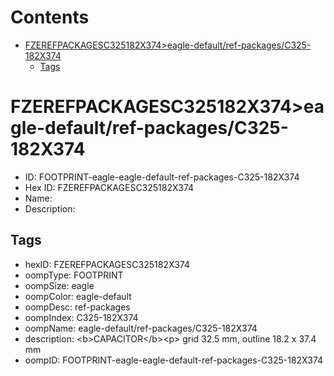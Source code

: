 



Contents
========

* [FZEREFPACKAGESC325182X374>eagle-default/ref-packages/C325-182X374](#fzerefpackagesc325182x374eagle-defaultref-packagesc325-182x374)
	* [Tags](#tags)

# FZEREFPACKAGESC325182X374>eagle-default/ref-packages/C325-182X374

- ID: FOOTPRINT-eagle-eagle-default-ref-packages-C325-182X374
- Hex ID: FZEREFPACKAGESC325182X374
- Name: 
- Description: 

## Tags

- hexID: FZEREFPACKAGESC325182X374
- oompType: FOOTPRINT
- oompSize: eagle
- oompColor: eagle-default
- oompDesc: ref-packages
- oompIndex: C325-182X374
- oompName: eagle-default/ref-packages/C325-182X374
- description: &lt;b&gt;CAPACITOR&lt;/b&gt;&lt;p&gt;&#xD;
grid 32.5 mm, outline 18.2 x 37.4 mm
- oompID: FOOTPRINT-eagle-eagle-default-ref-packages-C325-182X374
